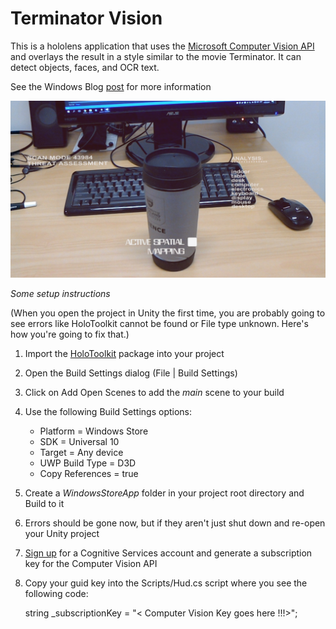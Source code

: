 # Terminator Vision

This is a hololens application that uses the [Microsoft Computer Vision API](https://www.microsoft.com/cognitive-services/en-us/computer-vision-api) and overlays the result in a style similar to the movie Terminator. It can detect objects, faces, and OCR text.  

See the Windows Blog [post](https://blogs.windows.com/buildingapps/2017/03/06/building-terminator-vision-hud-hololens/) for more information  

![Screenshot](screenshot.jpg)

*Some setup instructions*

(When you open the project in Unity the first time, you are probably going to see errors like HoloToolkit cannot be found or File type unknown. Here's how you're going to fix that.)

1. Import the [HoloToolkit](https://github.com/Microsoft/HoloToolkit-Unity) package into your project

2. Open the Build Settings dialog (File | Build Settings)

3. Click on Add Open Scenes to add the *main* scene to your build

4. Use the following Build Settings options: 
	
	* Platform = Windows Store
	* SDK = Universal 10
	* Target = Any device
	* UWP Build Type = D3D
	* Copy References = true

5. Create a *WindowsStoreApp* folder in your project root directory and Build to it

6. Errors should be gone now, but if they aren't just shut down and re-open your Unity project

7. [Sign up](https://www.microsoft.com/cognitive-services) for a  Cognitive Services account and generate a subscription key for the Computer Vision API

8. Copy your guid key into the Scripts/Hud.cs script where you see the following code:

    string _subscriptionKey = "< Computer Vision Key goes here !!!>";



	

